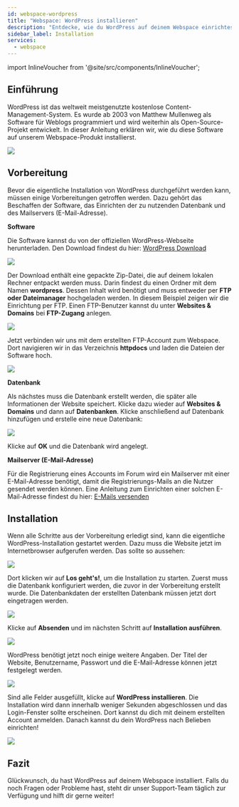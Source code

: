 ```yaml
---
id: webspace-wordpress
title: "Webspace: WordPress installieren"
description: "Entdecke, wie du WordPress auf deinem Webspace einrichtest, um deine Website effizient zu erstellen und zu verwalten → Jetzt mehr erfahren"
sidebar_label: Installation
services:
  - webspace
---
```


import InlineVoucher from '@site/src/components/InlineVoucher';



## Einführung

WordPress ist das weltweit meistgenutzte kostenlose Content-Management-System. Es wurde ab 2003 von Matthew Mullenweg als Software für Weblogs programmiert und wird weiterhin als Open-Source-Projekt entwickelt. In dieser Anleitung erklären wir, wie du diese Software auf unserem Webspace-Produkt installierst. 

![](https://screensaver01.zap-hosting.com/index.php/s/j3Ctfont64EnpcH/preview)

<InlineVoucher />

## Vorbereitung

Bevor die eigentliche Installation von WordPress durchgeführt werden kann, müssen einige Vorbereitungen getroffen werden. Dazu gehört das Beschaffen der Software, das Einrichten der zu nutzenden Datenbank und des Mailservers (E-Mail-Adresse).



**Software**

Die Software kannst du von der offiziellen WordPress-Webseite herunterladen. Den Download findest du hier: [WordPress Download](https://en.wordpress.org/download/)

![](https://screensaver01.zap-hosting.com/index.php/s/69YD2QWG8iHzzaa/preview)

Der Download enthält eine gepackte Zip-Datei, die auf deinem lokalen Rechner entpackt werden muss. Darin findest du einen Ordner mit dem Namen **wordpress**. Dessen Inhalt wird benötigt und muss entweder per **FTP oder Dateimanager** hochgeladen werden. In diesem Beispiel zeigen wir die Einrichtung per FTP. Einen FTP-Benutzer kannst du unter **Websites & Domains** bei **FTP-Zugang** anlegen.



![](https://screensaver01.zap-hosting.com/index.php/s/nkKsBpyb6GM6Rkp/download/chrome_7Y5hmuXn5f.gif)



Jetzt verbinden wir uns mit dem erstellten FTP-Account zum Webspace. Dort navigieren wir in das Verzeichnis **httpdocs** und laden die Dateien der Software hoch.



![](https://screensaver01.zap-hosting.com/index.php/s/c9JSb9XEjfwGwwQ/preview)



**Datenbank**

Als nächstes muss die Datenbank erstellt werden, die später alle Informationen der Website speichert. Klicke dazu wieder auf **Websites & Domains** und dann auf **Datenbanken**. Klicke anschließend auf Datenbank hinzufügen und erstelle eine neue Datenbank:  



![](https://screensaver01.zap-hosting.com/index.php/s/99BJeGCHjS9QHkz/download/chrome_Jzw3adOg7G.gif)



Klicke auf **OK** und die Datenbank wird angelegt.



**Mailserver (E-Mail-Adresse)**

Für die Registrierung eines Accounts im Forum wird ein Mailserver mit einer E-Mail-Adresse benötigt, damit die Registrierungs-Mails an die Nutzer gesendet werden können. Eine Anleitung zum Einrichten einer solchen E-Mail-Adresse findest du hier: [E-Mails versenden](webspace-plesk-sendmail.md)



## Installation

Wenn alle Schritte aus der Vorbereitung erledigt sind, kann die eigentliche WordPress-Installation gestartet werden. Dazu muss die Website jetzt im Internetbrowser aufgerufen werden. Das sollte so aussehen: 

![](https://screensaver01.zap-hosting.com/index.php/s/8AcGsKyHpsSgKxL/preview)



Dort klicken wir auf **Los geht's!**, um die Installation zu starten. Zuerst muss die Datenbank konfiguriert werden, die zuvor in der Vorbereitung erstellt wurde. Die Datenbankdaten der erstellten Datenbank müssen jetzt dort eingetragen werden. 



![](https://screensaver01.zap-hosting.com/index.php/s/9jnjxz8B9TaeZSD/preview)



Klicke auf **Absenden** und im nächsten Schritt auf **Installation ausführen**. 



![](https://screensaver01.zap-hosting.com/index.php/s/ZLZdC5NeWDoQBkr/preview)



WordPress benötigt jetzt noch einige weitere Angaben. Der Titel der Website, Benutzername, Passwort und die E-Mail-Adresse können jetzt festgelegt werden.

 

![](https://screensaver01.zap-hosting.com/index.php/s/WzckYZ47QJLd7yM/preview)



Sind alle Felder ausgefüllt, klicke auf **WordPress installieren**. Die Installation wird dann innerhalb weniger Sekunden abgeschlossen und das Login-Fenster sollte erscheinen. Dort kannst du dich mit deinem erstellten Account anmelden. Danach kannst du dein WordPress nach Belieben einrichten!

![](https://screensaver01.zap-hosting.com/index.php/s/MnLRYMDJCXjJJ8i/download/chrome_4KNjihGpo0.gif)



## Fazit

Glückwunsch, du hast WordPress auf deinem Webspace installiert. Falls du noch Fragen oder Probleme hast, steht dir unser Support-Team täglich zur Verfügung und hilft dir gerne weiter!

<InlineVoucher />